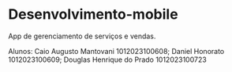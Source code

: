 # Desenvolvimento-mobile
App de gerenciamento de serviços e vendas.



Alunos: Caio Augusto Mantovani 1012023100608; Daniel Honorato 1012023100609; Douglas Henrique do Prado 1012023100723

